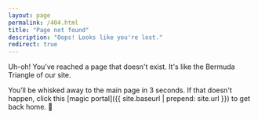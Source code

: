 ```yaml
---
layout: page
permalink: /404.html
title: "Page not found"
description: "Oops! Looks like you're lost."
redirect: true
---
```


Uh-oh! You’ve reached a page that doesn't exist. It's like the Bermuda Triangle of our site.

You’ll be whisked away to the main page in 3 seconds.
If that doesn't happen, click this [magic portal]({{ site.baseurl | prepend: site.url }}) to get back home. 🚀
